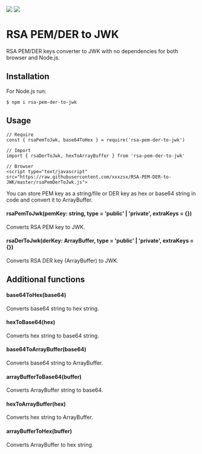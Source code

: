 ![](https://travis-ci.com/xxxzsx/RSA-PEM-DER-to-JWK.svg?branch=master) ![](https://status.david-dm.org/gh/xxxzsx/RSA-PEM-DER-to-JWK.svg)

# RSA PEM/DER to JWK

RSA PEM/DER keys converter to JWK with no dependencies for both browser and Node.js.


## Installation
For Node.js run:
```
$ npm i rsa-pem-der-to-jwk
```

## Usage
```
// Require
const { rsaPemToJwk, base64ToHex } = require('rsa-pem-der-to-jwk')

// Import
import { rsaDerToJwk, hexToArrayBuffer } from 'rsa-pem-der-to-jwk'

// Browser
<script type="text/javascript" src="https://raw.githubusercontent.com/xxxzsx/RSA-PEM-DER-to-JWK/master/rsaPemDerToJwk.js">
```

You can store PEM key as a string/file or DER key as hex or base64 string in code and convert it to ArrayBuffer.

#### rsaPemToJwk(pemKey: string, type = 'public' | 'private', extraKeys = {})
Converts RSA PEM key to JWK.

#### rsaDerToJwk(derKey: ArrayBuffer, type = 'public' | 'private', extraKeys = {})
Converts RSA DER key (ArrayBuffer) to JWK.

## Additional functions

#### base64ToHex(base64)
Converts base64 string to hex string.

#### hexToBase64(hex)
Converts hex string to base64 string.

#### base64ToArrayBuffer(base64)
Converts base64 string to ArrayBuffer.

#### arrayBufferToBase64(buffer)
Converts ArrayBuffer string to base64.

#### hexToArrayBuffer(hex)
Converts hex string to ArrayBuffer.

#### arrayBufferToHex(buffer)
Converts ArrayBuffer to hex string.
